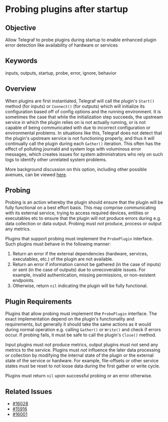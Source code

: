 # Probing plugins after startup

## Objective

Allow Telegraf to probe plugins during startup to enable enhanced plugin error 
detection like availability of hardware or services

## Keywords

inputs, outputs, startup, probe, error, ignore, behavior

## Overview

When plugins are first instantiated, Telegraf will call the plugin's `Start()` 
method (for inputs) or `Connect()` (for outputs) which will initialize its 
configuration based off of config options and the running environment. It is 
sometimes the case that while the initialization step succeeds, the upstream 
service in which the plugin relies on is not actually running, or is not capable 
of being communicated with due to incorrect configuration or environmental 
problems. In situations like this, Telegraf does not detect that the plugin's 
upstream service is not functioning properly, and thus it will continually call 
the plugin during each `Gather()` iteration. This often has the effect of 
polluting journald and system logs with voluminous error messages, which creates 
issues for system administrators who rely on such logs to identify other 
unrelated system problems.

More background discussion on this option, including other possible avenues, can 
be viewed [here](https://github.com/influxdata/telegraf/issues/16028).

## Probing

Probing is an action whereby the plugin should ensure that the plugin will be
fully functional on a best effort basis. This may comprise communicating with
its external service, trying to access required devices, entities or executables
etc  to ensure that the plugin will not produce errors during e.g. data collection
or data output. Probing must *not* produce, process or output any metrics.

Plugins that support probing must implement the `ProbePlugin` interface. Such 
plugins must behave in the following manner:

1. Return an error if the external dependencies (hardware, services, 
executables, etc.) of the plugin are not available.
2. Return an error if information cannot be gathered (in the case of inputs) or 
sent (in the case of outputs) due to unrecoverable issues. For example, invalid 
authentication, missing permissions, or non-existent endpoints.
3. Otherwise, return `nil` indicating the plugin will be fully functional.

## Plugin Requirements

Plugins that allow probing must implement  the `ProbePlugin` interface. The
exact implementation depend on the plugin's functionality and requirements,
but generally it should take the same actions as it would during normal operation
e.g. calling `Gather()` or `Write()` and check if errors occur. If probing fails, it must
be safe to call the plugin's `Close()` method.

Input plugins must *not* produce metrics, output plugins must *not* send any
metrics to the service. Plugins must *not* influence the later data processing or
collection by modifying the internal state of the plugin or the external state of the
service or hardware. For example, file-offsets or other service states must be
reset to not loose data during the first gather or write cycle.

Plugins must return `nil` upon successful probing or an error otherwise.

## Related Issues

- [#16028](https://github.com/influxdata/telegraf/issues/16028)
- [#15916](https://github.com/influxdata/telegraf/pull/15916)
- [#16001](https://github.com/influxdata/telegraf/pull/16001)

